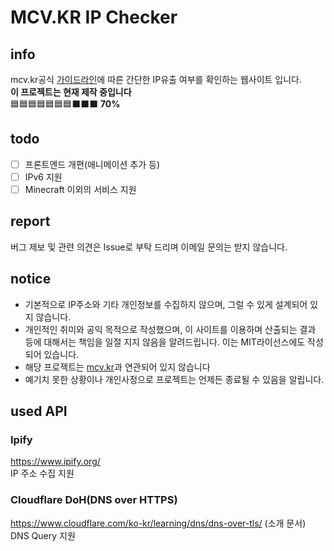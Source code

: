 # MCV.KR IP Checker
## info
mcv.kr공식 [가이드라인](https://cafe.naver.com/mcvkr/136)에 따른 간단한 IP유출 여부를 확인하는 웹사이트 입니다.  
**이 프로젝트는 현재 제작 중입니다**  
🟦🟦🟦🟦🟦🟦🟦⬛⬛⬛ **70%**
## todo
- [ ] 프론트엔드 개편(애니메이션 추가 등)
- [ ] IPv6 지원
- [ ] Minecraft 이외의 서비스 지원

## report
버그 제보 및 관련 의견은 Issue로 부탁 드리며 이메일 문의는 받지 않습니다.

## notice
- 기본적으로 IP주소와 기타 개인정보를 수집하지 않으며, 그럴 수 있게 설계되어 있지 않습니다.
- 개인적인 취미와 공익 목적으로 작성했으며, 이 사이트를 이용하며 산출되는 결과 등에 대해서는 책임을 일절 지지 않음을 알려드립니다. 이는 MIT라이선스에도 작성되어 있습니다.
- 해당 프로젝트는 [mcv.kr](mcv.kr)과 연관되어 있지 않습니다
- 예기치 못한 상황이나 개인사정으로 프로젝트는 언제든 종료될 수 있음을 알립니다.
## used API
### Ipify
https://www.ipify.org/  
IP 주소 수집 지원 
### Cloudflare DoH(DNS over HTTPS)
https://www.cloudflare.com/ko-kr/learning/dns/dns-over-tls/ (소개 문서)  
DNS Query 지원

